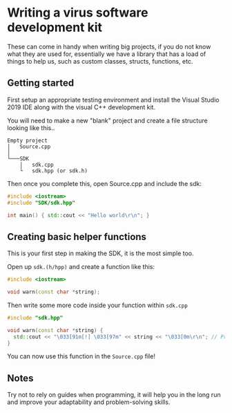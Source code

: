 # Writing a virus software development kit

These can come in handy when writing big projects, if you do not know what
they are used for, essentially we have a library that has a load of things to
help us, such as custom classes, structs, functions, etc.

## Getting started

First setup an appropriate testing environment and install the Visual Studio 2019 IDE along
with the visual C++ development kit.

You will need to make a new "blank" project and create a file structure looking like this..

```
Empty project
│   Source.cpp
│
└───SDK
    │   sdk.cpp
    └   sdk.hpp (or sdk.h)
```

Then once you complete this, open Source.cpp and include the sdk:

```c++
#include <iostream>
#include "SDK/sdk.hpp"

int main() { std::cout << "Hello world\r\n"; }
```

## Creating basic helper functions

This is your first step in making the SDK, it is the most simple too.

Open up `sdk.(h/hpp)` and create a function like this:

```c++
#include <iostream>

void warn(const char *string);
```

Then write some more code inside your function within `sdk.cpp`

```c++
#include "sdk.hpp"

void warn(const char *string) {
  std::cout << "\033[91m[!] \033[97m" << string << "\033[0m\r\n"; // Print red warning text
}
```

You can now use this function in the `Source.cpp` file!

## Notes

Try not to rely on guides when programming, it will help you in the long run and improve
your adaptability and problem-solving skills.
